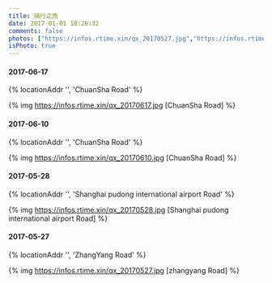 ```yaml
---
title: 骑行之旅
date: 2017-01-01 10:26:32
comments: false
photos: ["https://infos.rtime.xin/qx_20170527.jpg","https://infos.rtime.xin/qx_20170528.jpg","https://infos.rtime.xin/qx_20170610.jpg"]
isPhoto: true
---
```


#### 2017-06-17 ####

 {% locationAddr '', 'ChuanSha Road' %}

 {% img  https://infos.rtime.xin/qx_20170617.jpg  [ChuanSha Road] %}

#### 2017-06-10 ####

 {% locationAddr '', 'ChuanSha Road' %}

 {% img  https://infos.rtime.xin/qx_20170610.jpg  [ChuanSha Road] %}
 
#### 2017-05-28 ####

 {% locationAddr '', 'Shanghai pudong international airport Road' %}

 {% img  https://infos.rtime.xin/qx_20170528.jpg  [Shanghai pudong international airport Road] %}  
  
#### 2017-05-27 ####

 {% locationAddr '', 'ZhangYang Road' %}

 {% img  https://infos.rtime.xin/qx_20170527.jpg  [zhangyang Road] %}   